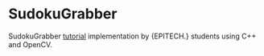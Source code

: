 # SudokuGrabber

SudokuGrabber [tutorial](http://aishack.in/tutorials/sudoku-grabber-opencv-plot/ "SuDoKu Grabber using OpenCV") implementation by {EPITECH.} students using C++ and OpenCV.

